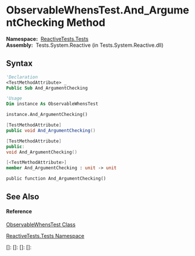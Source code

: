 # ObservableWhensTest.And\_ArgumentChecking Method

**Namespace:**  [ReactiveTests.Tests](ReactiveTests.Tests\ReactiveTests.Tests.md)  
**Assembly:**  Tests.System.Reactive (in Tests.System.Reactive.dll)

## Syntax

```vb
'Declaration
<TestMethodAttribute> _
Public Sub And_ArgumentChecking
```

```vb
'Usage
Dim instance As ObservableWhensTest

instance.And_ArgumentChecking()
```

```csharp
[TestMethodAttribute]
public void And_ArgumentChecking()
```

```c++
[TestMethodAttribute]
public:
void And_ArgumentChecking()
```

```fsharp
[<TestMethodAttribute>]
member And_ArgumentChecking : unit -> unit 
```

```jscript
public function And_ArgumentChecking()
```

## See Also

#### Reference

[ObservableWhensTest Class](ObservableWhensTest\ObservableWhensTest.md)

[ReactiveTests.Tests Namespace](ReactiveTests.Tests\ReactiveTests.Tests.md)

[]: 
[]: 
[]: 
[]: 